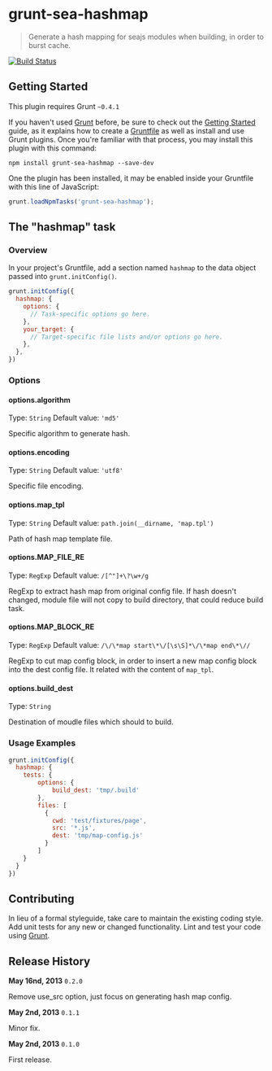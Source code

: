# grunt-sea-hashmap

> Generate a hash mapping for seajs modules when building, in order to burst cache.

[![Build Status](https://travis-ci.org/xsbear/grunt-sea-hashmap.png?branch=master)](https://travis-ci.org/xsbear/grunt-sea-hashmap)

## Getting Started
This plugin requires Grunt `~0.4.1`

If you haven't used [Grunt](http://gruntjs.com/) before, be sure to check out the [Getting Started](http://gruntjs.com/getting-started) guide, as it explains how to create a [Gruntfile](http://gruntjs.com/sample-gruntfile) as well as install and use Grunt plugins. Once you're familiar with that process, you may install this plugin with this command:

```shell
npm install grunt-sea-hashmap --save-dev
```

One the plugin has been installed, it may be enabled inside your Gruntfile with this line of JavaScript:

```js
grunt.loadNpmTasks('grunt-sea-hashmap');
```

## The "hashmap" task

### Overview
In your project's Gruntfile, add a section named `hashmap` to the data object passed into `grunt.initConfig()`.

```js
grunt.initConfig({
  hashmap: {
    options: {
      // Task-specific options go here.
    },
    your_target: {
      // Target-specific file lists and/or options go here.
    },
  },
})
```

### Options

#### options.algorithm
Type: `String`
Default value: `'md5'`

Specific algorithm to generate hash.


#### options.encoding
Type: `String`
Default value: `'utf8'`

Specific file encoding.

#### options.map_tpl
Type: `String`
Default value: `path.join(__dirname, 'map.tpl')`

Path of hash map template file.

#### options.MAP_FILE_RE
Type: `RegExp`
Default value: `/[^"]+\?\w+/g`

RegExp to extract hash map from original config file. If hash doesn't changed, module file will not copy to build directory, that could reduce build task.

#### options.MAP_BLOCK_RE
Type: `RegExp`
Default value: `/\/\*map start\*\/[\s\S]*\/\*map end\*\//`

RegExp to cut map config block, in order to insert a new map config block into the dest config file. It related with the content of  `map_tpl`.

#### options.build_dest
Type: `String`

Destination of moudle files which should to build.


### Usage Examples


```js
grunt.initConfig({
  hashmap: {
    tests: {
        options: {
            build_dest: 'tmp/.build'
        },
        files: [
          {
            cwd: 'test/fixtures/page',
            src: '*.js',
            dest: 'tmp/map-config.js'
          }
        ]
    }
  }
})
```

## Contributing
In lieu of a formal styleguide, take care to maintain the existing coding style. Add unit tests for any new or changed functionality. Lint and test your code using [Grunt](http://gruntjs.com/).

## Release History
**May 16nd, 2013** `0.2.0`

Remove use_src option, just focus on generating hash map config.

**May 2nd, 2013** `0.1.1`

Minor fix.

**May 2nd, 2013** `0.1.0`

First release.
